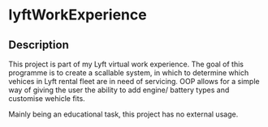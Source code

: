 # lyftWorkExperience

## Description

This project is part of my Lyft virtual work experience. The goal of this programme is to create a scallable system, in which to determine which vehices in Lyft rental fleet are in need of servicing. OOP allows for a simple way of giving the user the ability to add engine/ battery types and customise wehicle fits.

Mainly being an educational task, this project has no external usage. 

